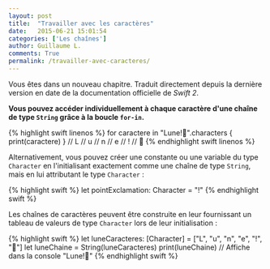 ```yaml
---
layout: post
title:  "Travailler avec les caractères"
date:   2015-06-21 15:01:54
categories: ['Les chaînes']
author: Guillaume L.
comments: True
permalink: /travailler-avec-caracteres/
---
```


<div class="swift3">
	<p>Vous êtes dans un nouveau chapitre. Traduit directement depuis la dernière version en date de la documentation officielle de <em>Swift 2</em>.</p>
</div>

**Vous pouvez accéder individuellement à chaque caractère d'une chaîne de type `String` grâce à la boucle `for-in`.**

{% highlight swift linenos %}
for caractere in "Lune!🌙".characters {
  print(caractere)
}
// L
// u
// n
// e
// !
// 🌙
{% endhighlight swift linenos %}

Alternativement, vous pouvez créer une constante ou une variable du type `Character` en l'initialisant exactement comme une chaîne de type `String`, mais en lui attributant le type `Character` :

{% highlight swift %}
let pointExclamation: Character = "!"
{% endhighlight swift %}

Les chaînes de caractères peuvent être construite en leur fournissant un tableau de valeurs de type `Character` lors de leur initialisation :

{% highlight swift %}
let luneCaracteres: [Character] = ["L", "u", "n", "e", "!", "🌙"]
let luneChaine = String(luneCaracteres)
print(luneChaine)
// Affiche dans la console "Lune!🌙"
{% endhighlight swift %}
